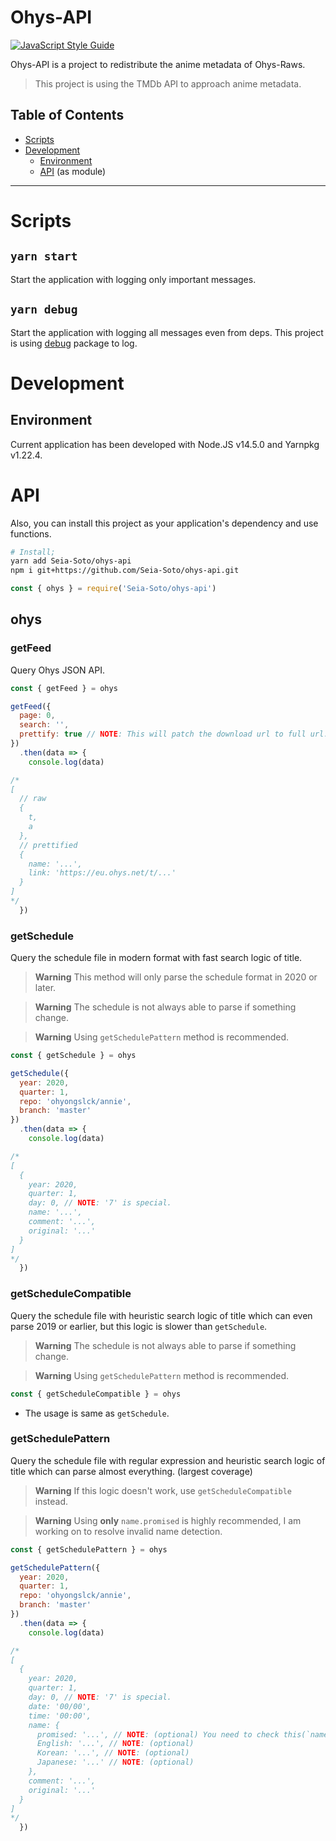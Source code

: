 # Ohys-API

[![JavaScript Style Guide](https://img.shields.io/badge/code_style-standard-brightgreen.svg)](https://standardjs.com)

Ohys-API is a project to redistribute the anime metadata of Ohys-Raws.

> This project is using the TMDb API to approach anime metadata.

## Table of Contents

- [Scripts](#scripts)
- [Development](#development)
  - [Environment](#environment)
  - [API](#api) (as module)

----

# Scripts

## `yarn start`

Start the application with logging only important messages.

## `yarn debug`

Start the application with logging all messages even from deps.
This project is using [debug](https://www.npmjs.com/package/debug) package to log.

# Development

## Environment

Current application has been developed with Node.JS v14.5.0 and Yarnpkg v1.22.4.

# API

Also, you can install this project as your application's dependency and use functions.

```bash
# Install;
yarn add Seia-Soto/ohys-api
npm i git+https://github.com/Seia-Soto/ohys-api.git
```

```js
const { ohys } = require('Seia-Soto/ohys-api')
```

## ohys

### getFeed

Query Ohys JSON API.

```js
const { getFeed } = ohys

getFeed({
  page: 0,
  search: '',
  prettify: true // NOTE: This will patch the download url to full url.
})
  .then(data => {
    console.log(data)

/*
[
  // raw
  {
    t,
    a
  },
  // prettified
  {
    name: '...',
    link: 'https://eu.ohys.net/t/...'
  }
]
*/
  })
```

### getSchedule

Query the schedule file in modern format with fast search logic of title.

> **Warning**
> This method will only parse the schedule format in 2020 or later.

> **Warning**
> The schedule is not always able to parse if something change.

> **Warning**
> Using `getSchedulePattern` method is recommended.

```js
const { getSchedule } = ohys

getSchedule({
  year: 2020,
  quarter: 1,
  repo: 'ohyongslck/annie',
  branch: 'master'
})
  .then(data => {
    console.log(data)

/*
[
  {
    year: 2020,
    quarter: 1,
    day: 0, // NOTE: '7' is special.
    name: '...',
    comment: '...',
    original: '...'
  }
]
*/
  })
```

### getScheduleCompatible

Query the schedule file with heuristic search logic of title which can even parse 2019 or earlier, but this logic is slower than `getSchedule`.

> **Warning**
> The schedule is not always able to parse if something change.

> **Warning**
> Using `getSchedulePattern` method is recommended.

```js
const { getScheduleCompatible } = ohys
```

- The usage is same as `getSchedule`.

### getSchedulePattern

Query the schedule file with regular expression and heuristic search logic of title which can parse almost everything. (largest coverage)

> **Warning**
> If this logic doesn't work, use `getScheduleCompatible` instead.

> **Warning**
> Using __only__ `name.promised` is highly recommended, I am working on to resolve invalid name detection.

```js
const { getSchedulePattern } = ohys

getSchedulePattern({
  year: 2020,
  quarter: 1,
  repo: 'ohyongslck/annie',
  branch: 'master'
})
  .then(data => {
    console.log(data)

/*
[
  {
    year: 2020,
    quarter: 1,
    day: 0, // NOTE: '7' is special.
    date: '00/00',
    time: '00:00',
    name: {
      promised: '...', // NOTE: (optional) You need to check this(`name.promised`) value to check if the value of title is present.
      English: '...', // NOTE: (optional)
      Korean: '...', // NOTE: (optional)
      Japanese: '...' // NOTE: (optional)
    },
    comment: '...',
    original: '...'
  }
]
*/
  })
```
